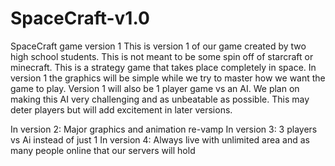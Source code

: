 SpaceCraft-v1.0
===============

SpaceCraft game version 1
This is version 1 of our game created by two high school students. This is not meant to be some spin off of starcraft
or minecraft. This is a strategy game that takes place completely in space. In version 1 the graphics will be simple while 
we try to master how we want the game to play. Version 1 will also be  1 player game vs an AI. We plan on making this AI very
challenging and as unbeatable as possible. This may deter players but will add excitement in later versions.

In version 2: Major graphics and animation re-vamp
In version 3: 3 players vs Ai instead of just 1
In version 4: Always live with unlimited area and as many people online that our servers will hold
